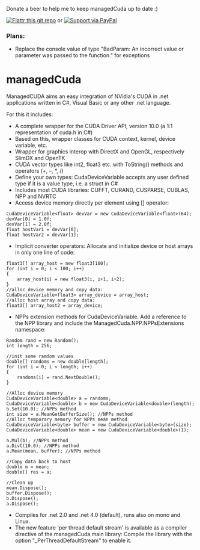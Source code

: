 Donate a beer to help me to keep managedCuda up to date :)



[![Flattr this git repo](http://api.flattr.com/button/flattr-badge-large.png)](https://flattr.com/submit/auto?user_id=kunzmi&url=https://github.com/kunzmi/managedCuda&title=managedCuda&language=&tags=github&category=software)
or
[![Support via PayPal](https://www.paypalobjects.com/en_GB/i/btn/btn_donate_SM.gif)](https://www.paypal.me/kunzmi/)


### Plans:
* Replace the console value of type "BadParam: An incorrect value or parameter was passed to the function." for exceptions


# managedCuda
ManagedCUDA aims an easy integration of NVidia's CUDA in .net applications written in C#, Visual Basic or any other .net language.

For this it includes:
- A complete wrapper for the  CUDA Driver API, version 10.0 (a 1:1 representation of cuda.h in C#) 
- Based on this, wrapper classes for CUDA context, kernel, device variable, etc. 
- Wrapper for graphics interop with DirectX and OpenGL, respectively SlimDX and OpenTK 
- CUDA vector types like int2, float3 etc. with ToString() methods and operators (+, –, *, /) 
- Define your own types: CudaDeviceVariable accepts any user defined type if it is a value type, i.e. a struct in C# 
- Includes most CUDA libraries: CUFFT, CURAND, CUSPARSE, CUBLAS, NPP and NVRTC
- Access device memory directly per element using [] operator:
```
CudaDeviceVariable<float> devVar = new CudaDeviceVariable<float>(64);
devVar[0] = 1.0f;
devVar[1] = 2.0f;
float hostVar1 = devVar[0];
float hostVar2 = devVar[1];
```
- Implicit converter operators: Allocate and initialize device or host arrays in only one line of code: 
```
float3[] array_host = new float3[100];
for (int i = 0; i < 100; i++)
{
	array_host[i] = new float3(i, i+1, i+2);
}
//alloc device memory and copy data:
CudaDeviceVariable<float3> array_device = array_host;
//alloc host array and copy data: 
float3[] array_host2 = array_device; 
```
- NPPs extension methods for CudaDeviceVariable. Add a reference to the NPP library and include the ManagedCuda.NPP.NPPsExtensions namespace: 
```
Random rand = new Random();
int length = 256;

//init some ramdom values
double[] randoms = new double[length];
for (int i = 0; i < length; i++)
{
	randoms[i] = rand.NextDouble();
}

//Alloc device memory
CudaDeviceVariable<double> a = randoms;
CudaDeviceVariable<double> b = new CudaDeviceVariable<double>(length);
b.Set(10.0); //NPPs method
int size = a.MeanGetBufferSize(); //NPPs method
//Alloc temporary memory for NPPs mean method
CudaDeviceVariable<byte> buffer = new CudaDeviceVariable<byte>(size);
CudaDeviceVariable<double> mean = new CudaDeviceVariable<double>(1);

a.Mul(b); //NPPs method
a.DivC(10.0); //NPPs method
a.Mean(mean, buffer); //NPPs method

//Copy data back to host
double m = mean;
double[] res = a;

//Clean up
mean.Dispose();
buffer.Dispose();
b.Dispose();
a.Dispose();
```
- Compiles for .net 2.0 and .net 4.0 (default), runs also on mono and Linux. 
- The new feature 'per thread default stream' is available as a compiler directive of the managedCuda main library: Compile the library with the option "_PerThreadDefaultStream" to enable it.
